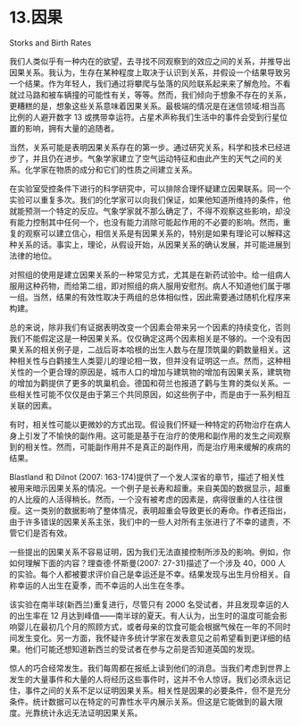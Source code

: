 # 13.因果

Storks and Birth Rates

我们人类似乎有一种内在的欲望，去寻找不同观察到的效应之间的关系，并推导出因果关系。我认为，生存在某种程度上取决于认识到关系，并假设一个结果导致另一个结果。作为年轻人，我们通过将攀爬与坠落的风险联系起来来了解危险。不看就过马路和被车辆撞的可能性有关，等等。然而，我们倾向于想象不存在的关系，更糟糕的是，想象这些关系意味着因果关系。最极端的情况是在迷信领域:相当高比例的人避开数字 13 或携带幸运符。占星术声称我们生活中的事件会受到行星位置的影响，拥有大量的追随者。

当然，关系可能是表明因果关系存在的第一步。通过研究关系，科学和技术已经进步了，并且仍在进步。气象学家建立了空气运动特征和由此产生的天气之间的关系。化学家在物质的成分和它们的性质之间建立关系。

在实验室受控条件下进行的科学研究中，可以排除合理怀疑建立因果联系。同一个实验可以重复多次。我们的化学家可以向我们保证，如果他知道所维持的条件，他就能预测一个特定的反应。气象学家就不那么确定了，不得不观察这些影响，却没有能力控制其中任何一个，也没有能力消除可能起作用的不必要的影响。然而，重复的观察可以建立信心，相信关系是有因果关系的，特别是如果有理论可以解释这种关系的话。事实上，理论，从假设开始，从因果关系的确认发展，并可能进展到法律的地位。

对照组的使用是建立因果关系的一种常见方式，尤其是在新药试验中。给一组病人服用这种药物，而给第二组，即对照组的病人服用安慰剂。病人不知道他们属于哪一组。当然，结果的有效性取决于两组的总体相似性，因此需要通过随机化程序来构建。

总的来说，除非我们有证据表明改变一个因素会带来另一个因素的持续变化，否则我们不能假定这是一种因果关系。仅仅确定这两个因素相关是不够的。一个没有因果关系的相关例子是，二战后哥本哈根的出生人数与在屋顶筑巢的鹳数量相关。这种相关性与白鹳接生人类婴儿的理论相一致，但并没有证明这一点。然而，这种相关性的一个更合理的原因是，城市人口的增加与建筑物的增加有因果关系，建筑物的增加为鹳提供了更多的筑巢机会。德国和荷兰也报道了鹳与生育的类似关系。一些相关性可能不仅仅是由于第三个共同原因，如这些例子中，而是由于一系列相互关联的因素。

有时，相关性可能以更微妙的方式出现。假设我们怀疑一种特定的药物治疗在病人身上引发了不愉快的副作用。这可能是基于在治疗的使用和副作用的发生之间观察到的相关性。然而，可能副作用并不是真正的副作用，而是治疗用来缓解的疾病的结果。

Blastland 和 Dilnot (2007: 163-174)提供了一个发人深省的章节，描述了相关性被用来暗示因果关系的情况。一个例子是长寿和超重。来自美国的数据显示，超重的人比瘦的人活得稍长。然而，一个没有被考虑的因素是，病得很重的人往往很瘦。这一类别的数据影响了整体情况，表明超重会导致更长的寿命。作者还指出，由于许多错误的因果关系主张，我们中的一些人对所有主张进行了不幸的谴责，不管它们是否有效。

一些提出的因果关系不容易证明，因为我们无法直接控制所涉及的影响。例如，你如何理解下面的内容？理查德·怀斯曼(2007: 27-31)描述了一个涉及 40，000 人的实验。每个人都被要求评价自己是幸运还是不幸。结果发现与出生月份相关。自称幸运的人出生在夏季，而不幸运的人出生在冬季。

该实验在南半球(新西兰)重复进行，尽管只有 2000 名受试者，并且发现幸运的人的出生率在 12 月达到峰值——南半球的夏天。有人认为，出生时的温度可能会影响婴儿在最初几个月的照顾方式，或者母亲的饮食可能会根据气候在一年的不同时间发生变化。另一方面，我怀疑许多统计学家在发表意见之前希望看到更详细的结果。他们可能还想知道新西兰的受试者在参与之前是否知道英国的发现。

惊人的巧合经常发生。我们每周都在报纸上读到他们的消息。当我们考虑到世界上发生的大量事件和大量的人将经历这些事件时，这并不令人惊讶。我们必须永远记住，事件之间的关系不足以证明因果关系。相关性是因果的必要条件，但不是充分条件。统计数据可以在特定的可靠性水平内展示关系。但这是它能做到的最大限度。光靠统计永远无法证明因果关系。